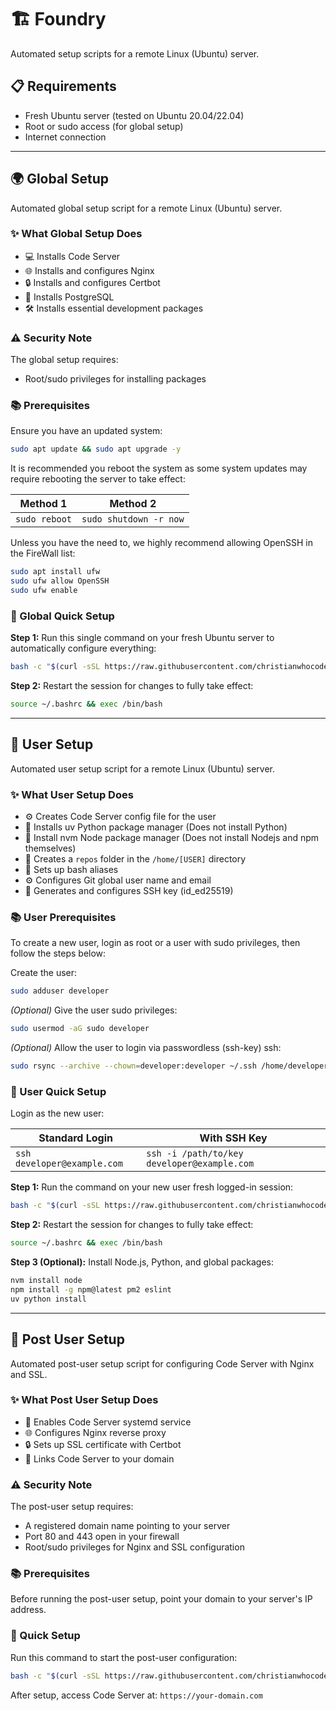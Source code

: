 # 🏗️ Foundry

Automated setup scripts for a remote Linux (Ubuntu) server.

## 📋 Requirements

- Fresh Ubuntu server (tested on Ubuntu 20.04/22.04)
- Root or sudo access (for global setup)
- Internet connection

---

## 🌍 Global Setup

Automated global setup script for a remote Linux (Ubuntu) server.

### ✨ What Global Setup Does

- 💻 Installs Code Server
- 🌐 Installs and configures Nginx
- 🔒 Installs and configures Certbot
- 🐘 Installs PostgreSQL
- 🛠️ Installs essential development packages

### ⚠️ Security Note

The global setup requires:

- Root/sudo privileges for installing packages

### 📚 Prerequisites

Ensure you have an updated system:

```bash
sudo apt update && sudo apt upgrade -y
```

It is recommended you reboot the system as some system updates may require rebooting the server to take effect:

| Method 1      | Method 2               |
| ------------- | ---------------------- |
| `sudo reboot` | `sudo shutdown -r now` |

Unless you have the need to, we highly recommend allowing OpenSSH in the FireWall list:

```bash
sudo apt install ufw
sudo ufw allow OpenSSH
sudo ufw enable
```

### 🚀 Global Quick Setup

**Step 1:** Run this single command on your fresh Ubuntu server to automatically configure everything:

```bash
bash -c "$(curl -sSL https://raw.githubusercontent.com/christianwhocodes/foundry/main/global/setup.sh)"
```

**Step 2:** Restart the session for changes to fully take effect:

```bash
source ~/.bashrc && exec /bin/bash
```

---

## 👤 User Setup

Automated user setup script for a remote Linux (Ubuntu) server.

### ✨ What User Setup Does

- ⚙️ Creates Code Server config file for the user
- 📗 Installs uv Python package manager (Does not install Python)
- 📗 Install nvm Node package manager (Does not install Nodejs and npm themselves)
- 📁 Creates a `repos` folder in the `/home/[USER]` directory
- 🔧 Sets up bash aliases
- ⚙️ Configures Git global user name and email
- 🔑 Generates and configures SSH key (id_ed25519)

### 📚 User Prerequisites

To create a new user, login as root or a user with sudo privileges, then follow the steps below:

Create the user:

```bash
sudo adduser developer
```

_(Optional)_ Give the user sudo privileges:

```bash
sudo usermod -aG sudo developer
```

_(Optional)_ Allow the user to login via passwordless (ssh-key) ssh:

```bash
sudo rsync --archive --chown=developer:developer ~/.ssh /home/developer
```

### 🚀 User Quick Setup

Login as the new user:

| Standard Login              | With SSH Key                                |
| --------------------------- | ------------------------------------------- |
| `ssh developer@example.com` | `ssh -i /path/to/key developer@example.com` |

**Step 1:** Run the command on your new user fresh logged-in session:

```bash
bash -c "$(curl -sSL https://raw.githubusercontent.com/christianwhocodes/foundry/main/user/setup.sh)"
```

**Step 2:** Restart the session for changes to fully take effect:

```bash
source ~/.bashrc && exec /bin/bash
```

**Step 3 (Optional):** Install Node.js, Python, and global packages:

```bash
nvm install node
npm install -g npm@latest pm2 eslint
uv python install
```

---

## 👤 Post User Setup

Automated post-user setup script for configuring Code Server with Nginx and SSL.

### ✨ What Post User Setup Does

- 🔄 Enables Code Server systemd service
- 🌐 Configures Nginx reverse proxy
- 🔒 Sets up SSL certificate with Certbot
- 🔗 Links Code Server to your domain

### ⚠️ Security Note

The post-user setup requires:

- A registered domain name pointing to your server
- Port 80 and 443 open in your firewall
- Root/sudo privileges for Nginx and SSL configuration

### 📚 Prerequisites

Before running the post-user setup, point your domain to your server's IP address.

### 🚀 Quick Setup

Run this command to start the post-user configuration:

```bash
bash -c "$(curl -sSL https://raw.githubusercontent.com/christianwhocodes/foundry/main/post-user/setup.sh)"
```

After setup, access Code Server at: `https://your-domain.com`
